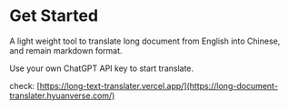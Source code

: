 # Get Started
A light weight tool to translate long document from English into Chinese, and remain markdown format.

Use your own ChatGPT API key to start translate.

check: [https://long-text-translater.vercel.app/](https://long-document-translater.hyuanverse.com/)
